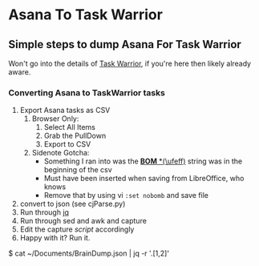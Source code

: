 # Asana To Task Warrior

## Simple steps to dump Asana For Task Warrior
Won't go into the details of [Task Warrior](https://taskwarrior.org/), if you're here then likely already aware.

### Converting Asana to TaskWarrior tasks
1. Export Asana tasks as CSV
   1.  Browser Only:
       1. Select All Items
       2. Grab the PullDown
       3. Export to CSV
   2.  Sidenote Gotcha:
       - Something I ran into was the [**BOM** *(\ufeff)](https://en.wikipedia.org/wiki/Byte_order_mark) string was in the beginning of the csv
       - Must have been inserted when saving from LibreOffice, who knows
       - Remove that by using vi ```:set nobomb``` and save file
3. convert to json (see cjParse.py)
4. Run through [jq](https://stedolan.github.io/jq/manual/)
5. Run through sed and awk and capture
6. Edit the capture *script* accordingly
7. Happy with it?  Run it.

$ cat ~/Documents/BrainDump.json | jq -r '.[1,2]'
